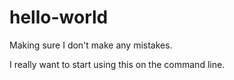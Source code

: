 # hello-world
Making sure I don't make any mistakes.

I really want to start using this on the command line.
